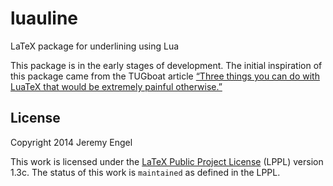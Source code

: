 # luauline

LaTeX package for underlining using Lua

This package is in the early stages of development.
The initial inspiration of this package came from the TUGboat article [“Three things you can do with LuaTeX that would be extremely painful otherwise.”](https://www.tug.org/TUGboat/tb31-3/tb99isambert.pdf)

## License

Copyright 2014 Jeremy Engel

This work is licensed under the [LaTeX Public Project License](http://www.latex-project.org/lppl.txt) (LPPL) version 1.3c. The status of this work is `maintained` as defined in the LPPL.

